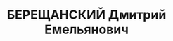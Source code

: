 ---
title: БЕРЕЩАНСКИЙ Дмитрий Емельянович
description: "1895 року народження, с. Ящикове Ворошиловсько-го району Донецької області,\
  \ українець, освіта нижча, до 1932 року член ВКП(б). Електрик коксохіммонтажу. Проживав:\
  \ м. Маріуполь, вул. Апатова, буд. № 56. \n  Заарештований 28 листопада 1936 року.\
  \ Виїзною сесією військової колегії Верховного Суду СРСР у м. Київі 29 жовтня 1937\
  \ року засуджений до розстрілу з конфіскацією майна. Вирок приведено до виконання\
  \ ЗО жовтня 1937 року у м. Києві. \n  Реабілітований у 1959 році."
---